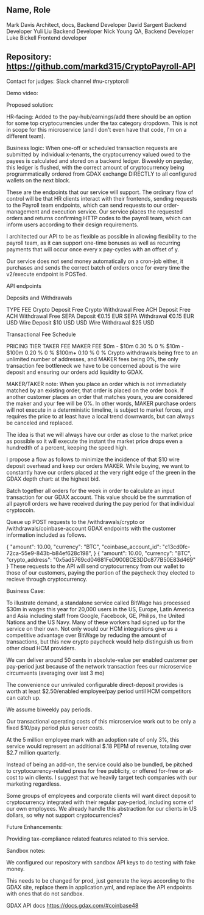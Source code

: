 ## Name,	Role
Mark Davis	Architect, docs, Backend Developer
David Sargent	Backend Developer
Yuli Liu	Backend Developer
Nick Young	QA, Backend Developer
Luke Bickell	Frontend developer


## Repository: https://github.com/markd315/CryptoPayroll-API

Contact for judges: Slack channel #nu-cryptoroll

Demo video:


Proposed solution:

HR-facing: Added to the pay-hub/earnings/add there should be an option for some top cryptocurrencies under the tax category dropdown. This is not in scope for this microservice (and I don't even have that code, I'm on a different team).

Business logic: When one-off or scheduled transaction requests are submitted by individual x-tenants, the cryptocurrency valued owed to the payees is calculated and stored on a backend ledger. Biweekly on payday, this ledger is flushed, with the correct amount of cryptocurrency being programmatically ordered from GDAX exchange DIRECTLY to all configured wallets on the next block.

These are the endpoints that our service will support. The ordinary flow of control will be that HR clients interact with their frontends, sending requests to the Payroll team endpoints, which can send requests to our order-management and execution service. Our service places the requested orders and returns confirming HTTP codes to the payroll team, which can inform users according to their design requirements.

I architected our API to be as flexible as possible in allowing flexibility to the payroll team, as it can support one-time bonuses as well as recurring payments that will occur once every x pay-cycles with an offset of y.

Our service does not send money automatically on a cron-job either, it purchases and sends the correct batch of orders once for every time the v2/execute endpoint is POSTed.

API endpoints

Deposits and Withdrawals


TYPE	FEE
Crypto Deposit	Free
Crypto Withdrawal	Free
ACH Deposit	Free
ACH Withdrawal	Free
SEPA Deposit	€0.15 EUR
SEPA Withdrawal	€0.15 EUR
USD Wire Deposit	$10 USD
USD Wire Withdrawal	$25 USD


Transactional Fee Schedule

PRICING TIER	TAKER FEE	MAKER FEE
$0m - $10m	0.30 %	0 %
$10m - $100m	0.20 %	0 %
$100m+	0.10 %	0 %
Crypto withdrawals being free to an unlimited number of addresses, and MAKER fees being 0%, the only transaction fee bottleneck we have to be concerned about is the wire deposit and ensuring our orders add liquidity to GDAX.

MAKER/TAKER note: When you place an order which is not immediately matched by an existing order, that order is placed on the order book. If another customer places an order that matches yours, you are considered the maker and your fee will be 0%. In other words, MAKER purchase orders will not execute in a deterministic timeline, is subject to market forces, and requires the price to at least have a local trend downwards, but can always be canceled and replaced.

The idea is that we will always have our order as close to the market price as possible so it will execute the instant the market price drops even a hundredth of a percent, keeping the speed high.

I propose a flow as follows to minimize the incidence of that $10 wire deposit overhead and keep our orders MAKER. While buying, we want to constantly have our orders placed at the very right edge of the green in the GDAX depth chart: at the highest bid.



Batch together all orders for the week in order to calculate an input transaction for our GDAX account. This value should be the summation of all payroll orders we have received during the pay period for that individual cryptocoin.

Queue up POST requests to the /withdrawals/crypto or /withdrawals/coinbase-account GDAX endpoints with the customer information included as follows.



{
    "amount": 10.00,
    "currency": "BTC",
    "coinbase_account_id": "c13cd0fc-72ca-55e9-843b-b84ef628c198",
}
{
    "amount": 10.00,
    "currency": "BTC",
    "crypto_address": "0x5ad5769cd04681FeD900BCE3DDc877B50E83d469"
}
These requests to the API will send cryptocurrency from our wallet to those of our customers, paying the portion of the paycheck they elected to recieve through cryptocurrency. 

Business Case:



To illustrate demand, a standalone service called BitWage has processed $30m in wages this year for 20,000 users in the US, Europe, Latin America and Asia including staff from Google, Facebook, GE, Philips, the United Nations and the US Navy. Many of these workers had signed up for the service on their own. Not only would our HCM integrations give us a competitive advantage over BitWage by reducing the amount of transactions, but this new crypto paycheck would help distinguish us from other cloud HCM providers.

We can deliver around 50 cents in absolute-value per enabled customer per pay-period just because of the network transaction fees our microservice circumvents (averaging over last 3 mo)

The convenience our unrivaled configurable direct-deposit provides is worth at least $2.50/enabled employee/pay period until HCM competitors can catch up.

We assume biweekly pay periods.

Our transactional operating costs of this microservice work out to be only a fixed $10/pay period plus server costs.

At the 5 million employee mark with an adoption rate of only 3%, this service would represent an additional $.18 PEPM of revenue, totaling over $2.7 million quarterly.

Instead of being an add-on, the service could also be bundled, be pitched to cryptocurrency-related press for free publicity, or offered for-free or at-cost to win clients. I suggest that we heavily target tech companies with our marketing regardless.

Some groups of employees and corporate clients will want direct deposit to cryptocurrency integrated with their regular pay-period, including some of our own employees. We already handle this abstraction for our clients in US dollars, so why not support cryptocurrencies?

Future Enhancements:

Providing tax-compliance related features related to this service.

Sandbox notes:

We configured our repository with sandbox API keys to do testing with fake money.

This needs to be changed for prod, just generate the keys according to the GDAX site, replace them in application.yml, and replace the API endpoints with ones that do not sandbox.

GDAX API docs
https://docs.gdax.com/#coinbase48

